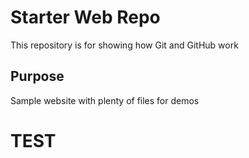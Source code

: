 # Starter Web Repo

This repository is for showing how Git and GitHub work

## Purpose

Sample website with plenty of files for demos

# TEST